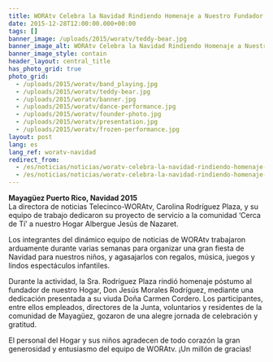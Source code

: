 ```yaml
---
title: WORAtv Celebra la Navidad Rindiendo Homenaje a Nuestro Fundador
date: 2015-12-28T12:00:00.000+00:00
tags: []
banner_image: /uploads/2015/woratv/teddy-bear.jpg
banner_image_alt: WORAtv Celebra la Navidad Rindiendo Homenaje a Nuestro Fundador
banner_image_style: contain
header_layout: central_title
has_photo_grid: true
photo_grid:
  - /uploads/2015/woratv/band_playing.jpg
  - /uploads/2015/woratv/teddy-bear.jpg
  - /uploads/2015/woratv/banner.jpg
  - /uploads/2015/woratv/dance-performance.jpg
  - /uploads/2015/woratv/founder-photo.jpg
  - /uploads/2015/woratv/presentation.jpg
  - /uploads/2015/woratv/frozen-performance.jpg
layout: post
lang: es
lang_ref: woratv-navidad
redirect_from:
  - /es/noticias/noticias/woratv-celebra-la-navidad-rindiendo-homenaje-nuestro-fundador
  - /es/noticias/noticias/woratv-celebra-la-navidad-rindiendo-homenaje-nuestro-fundador/
---
```

<b>Mayagüez Puerto Rico, Navidad 2015</b>
<br />
La directora de noticias Telecinco-WORAtv, Carolina Rodríguez Plaza, y su equipo de trabajo dedicaron su proyecto de servicio a la comunidad ‘Cerca de Tí’ a nuestro Hogar Albergue Jesús de Nazaret.

Los integrantes del dinámico equipo de noticias de WORAtv trabajaron arduamente durante varias semanas para organizar una gran fiesta de Navidad para nuestros niños, y agasajarlos con regalos, música, juegos y lindos espectáculos infantiles.

Durante la actividad, la Sra. Rodríguez Plaza rindió homenaje póstumo al fundador de nuestro Hogar, Don Jesús Morales Rodríguez, mediante una dedicación presentada a su viuda Doña Carmen Cordero. Los participantes, entre ellos empleados, directores de la Junta, voluntarios y residentes de la comunidad de Mayagüez, gozaron de una alegre jornada de celebración y gratitud.

El personal del Hogar y sus niños agradecen de todo corazón la gran generosidad y entusiasmo del equipo de WORAtv. ¡Un millón de gracias! 
